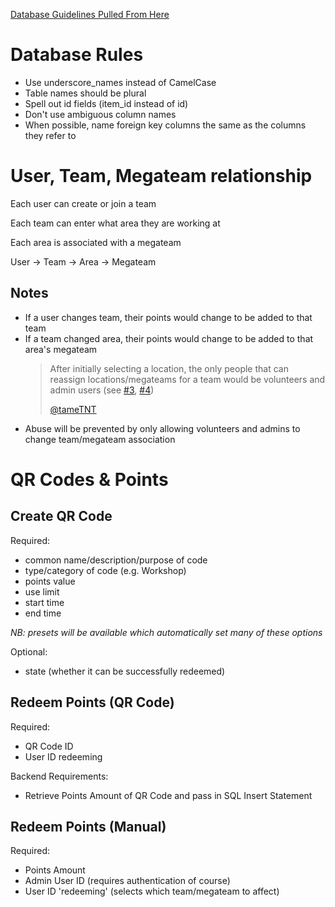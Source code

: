 [Database Guidelines Pulled From Here](https://dev.to/ovid/database-naming-standards-2061)

# Database Rules

- Use underscore_names instead of CamelCase
- Table names should be plural
- Spell out id fields (item_id instead of id)
- Don't use ambiguous column names
- When possible, name foreign key columns the same as the columns they refer to

# User, Team, Megateam relationship

Each user can create or join a team

Each team can enter what area they are working at

Each area is associated with a megateam

User -> Team -> Area -> Megateam

## Notes

- If a user changes team, their points would change to be added to that team
- If a team changed area, their points would change to be added to that area's megateam
  > After initially selecting a location, the only people that can reassign locations/megateams for a team would be volunteers and admin users (see [#3](https://github.com/ducompsoc/durhack-megateams/issues/3), [#4](https://github.com/ducompsoc/durhack-megateams/issues/4))
  > 
  > [@tameTNT](https://github.com/ducompsoc/durhack-megateams/commit/adc509d79f99c4e7d4cd88d3944f34c28bfc0da7#r116757013)
- Abuse will be prevented by only allowing volunteers and admins to change team/megateam association

# QR Codes & Points
## Create QR Code

Required:

- common name/description/purpose of code
- type/category of code (e.g. Workshop)
- points value
- use limit
- start time
- end time

_NB: presets will be available which automatically set many of these options_

Optional:

- state (whether it can be successfully redeemed)

## Redeem Points (QR Code)

Required:

- QR Code ID
- User ID redeeming

Backend Requirements:

- Retrieve Points Amount of QR Code and pass in SQL Insert Statement

## Redeem Points (Manual)

Required:

- Points Amount
- Admin User ID (requires authentication of course)
- User ID 'redeeming' (selects which team/megateam to affect)
